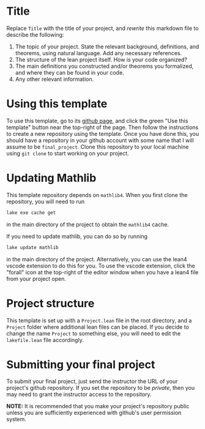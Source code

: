 # Title

Replace `Title` with the title of your project, and *rewrite* this markdown file to describe the following:

1. The topic of your project. State the relevant background, definitions, and theorems, using natural language. Add any necessary references.
2. The structure of the lean project itself. How is your code organized?
3. The main definitions you constructed and/or theorems you formalized, and where they can be found in your code.
4. Any other relevant information.

# Using this template

To use this template, go to its [github page](https://github.com/Formal-Mathematics/final_project_template), and click the green "Use this template" button near the top-right of the page.
Then follow the instructions to create a new repository using the template.
Once you have done this, you should have a repository in your github account with some name that I will assume to be `final_project`.
Clone this repository to your local machine using `git clone` to start working on your project.

# Updating Mathlib

This template repository depends on `mathlib4`.
When you first clone the repository, you will need to run

```bash
lake exe cache get
```

in the main directory of the project to obtain the `mathlib4` cache.

If you need to update mathlib, you can do so by running

```bash
lake update mathlib
```

in the main directory of the project.
Alternatively, you can use the lean4 vscode extension to do this for you.
To use the vscode extension, click the "forall" icon at the top-right of the editor window when you have a lean4 file from your project open. 

# Project structure

This template is set up with a `Project.lean` file in the root directory, and a `Project` folder where additional lean files can be placed.
If you decide to change the name `Project` to something else, you will need to edit the `lakefile.lean` file accordingly.

# Submitting your final project

To submit your final project, just send the instructor the URL of your project's github repository.
If you set the repository to be *private*, then you may need to grant the instructor access to the repository.

**NOTE:** It is recommended that you make your project's repository public unless you are sufficiently experienced with github's user permission system.